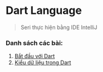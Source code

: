 # Dart Language
> Seri thực hiện bằng IDE IntelliJ
### Danh sách các bài:
1. [Bắt đầu với Dart]()
2. [Kiểu dữ liệu trong Dart]()
